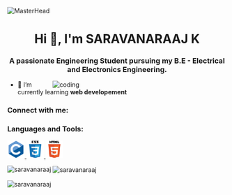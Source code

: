 ![MasterHead](https://files.readme.io/d14112d-Cloudsmith-Integrations-Banner-GitHub.png)
<h1 align="center">Hi 👋, I'm SARAVANARAAJ K</h1>
<h3 align="center">A passionate Engineering Student pursuing my B.E - Electrical and Electronics Engineering.</h3>
<img align="right" alt="coding" width="400"  src="https://miro.medium.com/max/1360/0*7Q3yvSIv_t0ioJ-Z.gif">


- 🌱 I’m currently learning **web developement**

<h3 align="left">Connect with me:</h3>
<p align="left">
</p>

<h3 align="left">Languages and Tools:</h3>
<p align="left"> <a href="https://www.cprogramming.com/" target="_blank" rel="noreferrer"> <img src="https://raw.githubusercontent.com/devicons/devicon/master/icons/c/c-original.svg" alt="c" width="40" height="40"/> </a> <a href="https://www.w3schools.com/css/" target="_blank" rel="noreferrer"> <img src="https://raw.githubusercontent.com/devicons/devicon/master/icons/css3/css3-original-wordmark.svg" alt="css3" width="40" height="40"/> </a> <a href="https://www.w3.org/html/" target="_blank" rel="noreferrer"> <img src="https://raw.githubusercontent.com/devicons/devicon/master/icons/html5/html5-original-wordmark.svg" alt="html5" width="40" height="40"/> </a> </p>

<p><img align="left" src="https://github-readme-stats.vercel.app/api/top-langs?username=saravanaraaj&show_icons=true&locale=en&layout=compact" alt="saravanaraaj" /></p>

<p>&nbsp;<img align="center" src="https://github-readme-stats.vercel.app/api?username=saravanaraaj&show_icons=true&locale=en" alt="saravanaraaj" /></p>

<p><img align="center" src="https://github-readme-streak-stats.herokuapp.com/?user=saravanaraaj&" alt="saravanaraaj" /></p>

